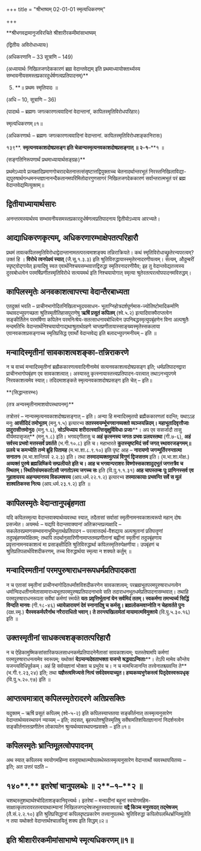+++
title = "श्रीभाष्यम् 02-01-01 स्मृत्यधिकरणम्"

+++


**श्रीभगवद्रामानुजविरचिते श्रीशारीरकमीमांसाभाष्यम्

(द्वितीयः अविरोधाध्यायः)

(अधिकरणानि – 33 सूत्राणि – 149)

(अध्यायार्थः निखिलजगदेककारणं ब्रह्म वेदान्तवेद्यम् इति प्रथमाध्यायोक्तार्थ्यस्य सम्भावनीयसमस्तप्रकारदुर्धर्षणत्वप्रतिपादनम्)**

5.  **॥ प्रथमः स्मृतिपादः ॥

(अधि – 10, सूत्राणि – 36)

(पादार्थः – ब्रह्मणः जगत्कारणत्ववादिनां वेदान्तानां, कापिलस्मृतिविरोधपरिहारः)

स्मृत्यधिकरणम्॥१॥

(अधिकरणार्थः – ब्रह्मणः जगत्कारणत्ववादिनां वेदान्तानां. कापिलस्मृतिविरोधशङ्कानिरासः)

१३९**. **स्मृत्यनवकाशदोषप्रसङ्ग इति चेन्नान्यस्मृत्यनवकाशदोषप्रसङ्गात् ॥ २**–**१**–**१ ॥

(सङ्गतिनिरूपणार्थं प्रथमाध्यायार्थसङ्ग्रहः)**

प्रथमेऽध्याये प्रत्यक्षादिप्रमाणगोचरादचेतनात्तत्संसृष्टात्तद्वियुक्ताच्च चेतनादर्थान्तरभूतं निरस्तनिखिलाविद्या-द्यपुरुषार्थगन्धमनन्तज्ञानानन्दैकतानमपरिमितोदारगुणसागरं निखिलजगदेककारणं सर्वान्तरात्मभूतं परं ब्रह्म वेदान्तवेद्यमित्युक्तम्॥

## द्वितीयाध्यायार्थसारः

अनन्तरमस्यार्थस्य सम्भावनीयसमस्तप्रकारदुर्धर्षणत्वप्रतिपादनाय द्वितीयोऽध्याय आरभ्यते।

## आद्याधिकरणकृत्यम्, अधिकरणारम्भाक्षेपतत्परिहारौ

प्रथमं तावत्कपिलस्मृतिविरोधाद्वेदान्तानामतत्परत्वमाशङ्क्य तन्निराक्रियते। कथं स्मृतिविरोधाच्छ्रुतेरन्यपरत्वम्? उक्तं हि । **विरोधे त्वनपेक्ष्यं स्यात्** (जै.सू.१.३.३) इति श्रुतिविरुद्धायास्स्मृतेरनादरणीयत्वम्। सत्यम्, औदुम्बरीं स्पृष्ट्वोद्गायेत् इत्यादिषु स्वत एवार्थनिश्चयसम्भवात्तद्विरुद्धा स्मृतिरनादरणीयैव; इह तु वेदान्तवेद्यतत्त्वस्य दुरवबोधत्वेन परमर्षिप्रणीतस्मृतिविरोधे सत्ययमर्थ इति निश्चयायोगात् स्मृत्या श्रुतेरतत्परत्वोपपादनमविरुद्धम्।

## कापिलस्मृतेः अनवकाशत्वापत्त्या वेदान्तैरबाध्यता

एतदुक्तं भवति – प्राचीनभागोदितनिखिलाभ्युदयसाधन- भूताग्निहोत्रदर्शपूर्णमास-ज्योतिष्टोमादिकर्माणि यथावदभ्युपगच्छता श्रुतिस्मृतीतिहासपुराणेषु **ऋषिं प्रसूतं कपिलम्** (श्वे.५.२) इत्यादिवाक्यैराप्तत्वेन सङ्कीर्तितेन परमर्षिणा कपिलेन परमनिःश्रेय-सतत्साधनावबोधित्वेन उपनिबद्धस्मृत्युपबृंहणेन विना अल्पश्रुतैः मन्दमतिभिः वेदान्तार्थनिश्चयायोगाद्यथाश्रुतार्थग्रहणे चाप्तप्रणीतायास्साङ्ख्यस्मृतेस्सकलाया एवानवकाशप्रसङ्गाच्च स्मृतिप्रसिद्ध एवार्थो वेदान्तवेद्य इति बलादभ्युपगमनीयम् – इति ॥

## मन्वादिस्मृतीनां सावकाशत्वशङ्का-तन्निराकरणे

न च वाच्यं मन्वादिस्मृतीनां ब्रह्मैककारणत्ववादिनीनामेवं सत्यनवकाशत्वदोषप्रसङ्ग इति; धर्मप्रतिपादनद्वारा प्राचीनभागोपबृंहण एव सावकाशत्वात्। अस्यास्तु कृत्स्नायास्तत्त्वप्रतिपादन-परत्वात् तथाऽनभ्युपगमे निरवकाशत्वमेव स्यात्। तदिदमाशङ्कते स्मृत्यनवकाशदोषप्रसङ्ग इति चेत् – इति॥

**(सिद्धान्तारम्भः)

(तत्र अन्यस्मृतीनामाशयोपस्थापनम्)**

तत्रोत्तरं – नान्यस्मृत्यनवकाशदोषप्रसङ्गात् – इति। अन्या हि मन्वादिस्मृतयो ब्रह्मैककारणतां वदन्ति; यथाऽऽह मनुः **आसीदिदं तमोभूतम्** (मनु.१.५) इत्यारभ्य **ततस्स्वयर्म्भूभगवानव्यक्तो व्यञ्जयन्निदम्। महाभूतादिवृत्तौजाः प्रादुरासीत्तमोनुदः** (मनु.१.६), **सोऽभिध्याय शरीरात्स्वात्सिसृक्षुर्विविधाः प्रजाः****। अप एव ससर्जादौ तासु वीर्यमपासृजत्** (मनु.१.८) इति। भगवद्गीतासु च **अहं कृत्स्नस्य जगतः प्रभवः प्रलयस्तथा** (गी.७-६), **अहं सर्वस्य प्रभवो मत्तस्सर्वं प्रवर्तते** (भ.गी.१०.८) इति च। महाभारते **कुतस्सृष्टमिदं सर्वं जगत् स्थावरजङ्गमम्॥ प्रलये च कमभ्येति तन्मे ब्रूहि पितामह** (म.भा.शा.८.९.१०) इति पृष्ट आह – **नारायणो जगन्मूर्तिरनन्तात्मा सनातनः** (म.भा.शान्तिपर्व २.२.३) इति। तथा **तस्मादव्यक्तमुत्पन्नं विगुणं द्विजसत्तम** इति। (म.भा.शा.मोक्ष.) **अव्यक्तं पुरुषे ब्रह्मन्निष्क्रिये सम्प्रलीयते इति च। आह च भगवान्पराशरः विष्णोस्सकाशादुद्भूतं जगत्तत्रैव च स्थितम्। स्थितिसंयमकर्ताऽसौ जगतोऽस्य जगच्च सः** इति (वि.पु.१.१.३१) **आह चापस्तम्बः पूः प्राणिनस्सर्व एव गुहाशयस्य अहन्यमानस्य विकल्मषस्य** (आप.धर्म.२२.१.२) इत्यारभ्य **तस्मात्कायाः प्रभवन्ति सर्वे स मूलं शाश्वतिकस्स नित्यः** (आप.धर्म.२३.१.२) इति ॥

## कापिलस्मृतेः वेदान्तानुपबृंहणता

यदि कपिलस्मृत्या वेदान्तवाक्यार्थव्यवस्था स्यात्, तदैतासां सर्वासां स्मृतीनामनवकाशत्वरूपो महान् दोषः प्रसज्येत। अयमर्थः – यद्यपि
वेदान्तवाक्यानां अतिक्रान्तप्रत्यक्षादि – सकलेतरप्रमाणसम्भावनाभूमिभूतार्थप्रतिपादन – परत्वात्तदर्थ-वैशद्याय अल्पश्रुतानां प्रतिपत्तॄणां तदुपबृंहणमपेक्षितम्; तथापि तदर्थानुसारिणीनामाप्ततमप्रणीतानां बह्वीनां स्मृतीनां तदुपबृंहणाय प्रवृत्तानामनवकाशत्वं मा प्रसाङ्क्षीदिति श्रुतिविरुद्धार्था कपिलस्मृतिरुपेक्षणीया। उपबृंहणं च श्रुतिप्रतिपन्नार्थविशदीकरणम्, तच्च विरुद्धार्थया स्मृत्या न शक्यते कर्तुम् ॥

## मन्वादिस्मतीनां परमपुरुषाराधनरूपधर्मप्रतिपादकता

न च एतासां स्मृतीनां प्राचीनभागोदितधर्मांशविशदीकरणेन सावकाशत्वम्; परब्रह्मभूतपरमपुरुषाराधनत्वेन धर्मान्विदधतीनामेतासामाराध्यभूतपरमपुरुषप्रतिपादनाभावे सति तदाराधनभूतधर्मप्रतिपादनासम्भवात्। तथाहि परमपुरुषाराधनरूपता सर्वेषां कर्मणां स्मर्यते **यतः प्रवृत्तिर्भूतानां येन सर्वमिदं ततम्। स्वकर्मणा तमभ्यर्च्य सिद्धिं विन्दति मानवः** (गी.१८-४६) **ध्यायेन्नारायणं देवं स्नानादिषु च कर्मसु। ब्रह्मलोकमवाप्नोति न चेहावर्तते पुनः** (दक्ष.स्मृ.) **यैस्स्वकर्मपरैर्नाथ नरैराराधितो भवान्। ते तरन्त्यखिलामेतां मायामात्मविमुक्तये** (वि.पु.५.३०.१६) इति ॥

## उक्तस्मृतीनां साधकत्वशङ्कातत्परिहारौ

न च ऐहिकामुष्मिकसांसारिकफलसाधनकर्मप्रतिपादनेनैतासां सावकाशत्वम्; यतस्तेषामपि कर्मणां परमपुरुषाराधनत्वमेव स्वरूपम्; यथोक्तं **येऽप्यन्यदेवताभक्ता यजन्ते श्रद्धयाऽन्विताः****। तेऽपि मामेव कौन्तेय यजन्त्यविधिपूर्वकम्। अहं हि सर्वयज्ञानां भोक्ता च प्रभुरेव च। न च मामभिजानन्ति तत्त्वेनातश्च्यवन्ति ते** (भ.गी.९.२३,२४) इति; तथा **यज्ञैस्त्वमिज्यसे नित्यं सर्वदेवमयाच्युत। हव्यकव्यभुगेकस्त्वं पितृदेवस्वरूपधृक्** (वि.पु.५.२०.९७) इति ॥

## आप्तत्वमात्रात् कपिलस्मृतेरादरणे अतिप्रसक्तिः

यदुक्तम् – ऋषिं प्रसूतं कपिलम् (श्वे-५-२) इति कपिलस्याप्ततया सङ्कीर्तनात् तत्स्मृत्यनुसारेण वेदान्तार्थव्यवस्थापनं न्याय्यम् – इति; तदसत्, बृहस्पतेश्श्रुतिस्मृतिषु सर्वेषामतिशयितज्ञानानां निदर्शनत्वेन सङ्कीर्तनात्तत्प्रणीतेन लोकायतेन श्रुत्यर्थव्यवस्थापनप्रसक्तेः – इति॥१॥

## कपिलस्मृतेः भ्रान्तिमूलत्वोपपादनम्

अथ स्यात् कपिलस्य स्वयोगमहिम्ना वस्तुयाथात्म्योपलब्धेस्तत्स्मृत्यनुसारेण वेदान्तार्थो व्यवस्थापयितव्यः – इति; अत उत्तरं पठति –

## १४०**.** इतरेषां चानुपलब्धेः ॥ २**–**१**–**२ ॥

चशब्दस्तुशब्दार्थश्चोदिताशङ्कानिवृत्त्यर्थः। इतरेषां – मन्वादीनां बहूनां स्वयोगमहिम-साक्षात्कृतपरावरतत्त्वयाथात्म्यानां निखिलजगद्भेषजभूतस्ववाक्यतया **यद्वै किञ्च मनुरवदत् तद्भेषजम्** (तै.सं.२.२.१०) इति श्रुतिप्रसिद्धानां कपिलदृष्टप्रकारेण तत्त्वानुपलब्धेः श्रुतिविरुद्धा कपिलोपलब्धिर्भ्रान्तिमूलेति न तया यथोक्तो वेदान्तार्थश्चालयितुं शक्य इति सिद्धम्॥२॥

## इति श्रीशारीरकमीमांसाभाष्ये स्मृत्यधिकरणम्॥१॥


